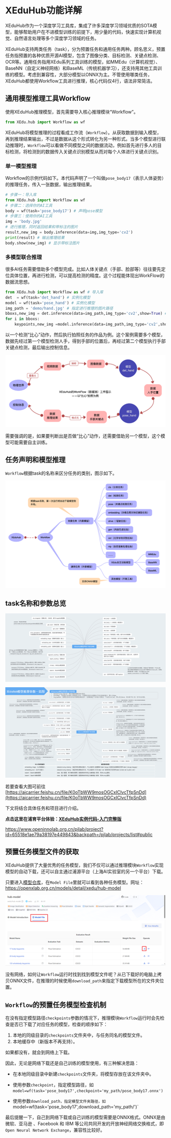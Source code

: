 # XEduHub功能详解

XEduHub作为一个深度学习工具库，集成了许多深度学习领域优质的SOTA模型，能够帮助用户在不进模型训练的前提下，用少量的代码，快速实现计算机视觉、自然语言处理等多个深度学习领域的任务。

XEduHub支持两类任务（task），分为预置任务和通用任务两种。顾名思义，预置任务指预置的各种优质开源AI模型，包含了图像分类、目标检测、关键点检测、OCR等。通用任务指用XEdu系列工具训练的模型，如MMEdu（计算机视觉）、BaseNN（自定义神经网络）和BaseML（传统机器学习），还支持用其他工具训练的模型。考虑到兼容性，大部分模型以ONNX为主。不管使用哪类任务，XEduHub都使用Workflow工具进行推理，核心代码仅4行，语法非常简洁。

## 通用模型推理工具Workflow

使用XEduHub推理模型，首先需要导入核心推理模块“Workflow”。

```python
from XEdu.hub import Workflow as wf
```

XEduHub将模型推理的过程看成工作流（`Workflow`）。从获取数据到输入模型，再到推理结果输出，不过是数据从这个形式转化为另一种形式。当多个模型进行联动推理时，`Workflow`可以看做不同模型之间的数据流动，例如首先进行多人的目标检测，将检测到的数据传入关键点识别模型从而对每个人体进行关键点识别。

### 单一模型推理

Workflow的示例代码如下。本代码声明了一个叫做`pose_body17`（表示人体姿势）的推理任务，传入一张数据，输出推理结果。

```python
# 步骤一：导入库
from XEdu.hub import Workflow as wf
# 步骤二：选择你的AI工具
body = wf(task='pose_body17') # 声明pose模型
# 步骤三：使用你的AI工具
img = 'body.jpg'
# 进行推理，同时返回结果和带标注的图片
result,new_img = body.inference(data=img,img_type='cv2')
print(result) # 输出推理结果
body.show(new_img) # 显示带标注图片
```

### 多模型联合推理

很多AI任务需要借助多个模型完成。比如人体关键点（手部、脸部等）往往要先定位具体位置，再进行检测，可以提高检测的精度。这个过程能体现出WorkFlow的数据流思想。

```python
from XEdu.hub import Workflow as wf # 导入库
det  = wf(task='det_hand') # 实例化模型
model = wf(task='pose_hand') # 实例化模型
img_path = 'demo/hand.jpg' # 指定进行推理的图片路径
bboxs,new_img = det.inference(data=img_path,img_type='cv2',show=True) # 进行推理
for i in bboxs:
    keypoints,new_img =model.inference(data=img_path,img_type='cv2',show=True,bbox=i) # 进行推理
```

以一个检测“比心”动作，然后执行拍照任务的作品为例。这个案例需要多个模型，数据先经过第一个模型检测人手，得到手部的位置后，再经过第二个模型执行手部关键点检测，最后输出控制信息。

![](../images/xeduhub/workflow_1.png)

需要强调的是，如果要判断出是否做“比心”动作，还需要借助另一个模型，这个模型可能需要自主训练。


## 任务声明和模型推理

`Workflow`根据task的名称来区分任务的类别，图示如下。

![](../images/xeduhub/introduction_1.png)

## task名称和参数总览

![](../images/xeduhub/tu1.PNG)

![](../images/xeduhub/tu2.PNG)

若要查看大图可前往[https://aicarrier.feishu.cn/file/K0oTbWW9mosOGCxIClvcTfpSnDd](https://aicarrier.feishu.cn/file/K0oTbWW9mosOGCxIClvcTfpSnDd)

下文将结合具体任务和项目进行介绍。

**点击这里在浦育平台体验：<a href="https://www.openinnolab.org.cn/pjlab/project?id=65518e1ae79a38197e449843&backpath=/pjlab/projects/list#public">XEduHub实例代码-入门完整版</a>**

<a href="https://www.openinnolab.org.cn/pjlab/project?id=65518e1ae79a38197e449843&backpath=/pjlab/projects/list#public">https://www.openinnolab.org.cn/pjlab/project?id=65518e1ae79a38197e449843&backpath=/pjlab/projects/list#public</a>

## 预置任务模型文件的获取

XEduHub提供了大量优秀的任务模型，我们不仅可以通过推理模块`Workflow`实现模型的自动下载，还可以自主通过浦源平台（上海AI实验室的另一个平台）下载。

只要进入<a href="https://openxlab.org.cn/models/detail/xedu/hub-model">模型仓库</a>，在`Model File`里就可以看到各种任务模型。网址：<a href="https://openxlab.org.cn/models/detail/xedu/hub-model">https://openxlab.org.cn/models/detail/xedu/hub-model</a>

![](../images/xeduhub/downloadmodel.png)

没有网络，如何让`Workflow`运行时找到找到模型文件呢？从已下载好的电脑上拷贝ONNX文件，在推理的时候使用`download_path`来指定下载模型所在的文件夹位置。

## `Workflow`的预置任务模型检查机制

在没有指定模型路径`checkpoints`参数的情况下，推理模块`Workflow`运行时会先检查是否已下载了对应任务的模型，检查的顺序如下：

1. 本地的同级目录的`checkpoints`文件夹中，与任务同名的模型文件。
2. 本地缓存中（新版本不再支持）。

如果都没有，就会到网络上下载。

因此，无论是网络下载还是自己训练的模型使用，有三种解决思路：

- 在本地同级目录中新建`checkpoints`文件夹，将模型存放在该文件夹中。

- 使用参数`checkpoint`，指定模型路径，如`model=wf(task='pose_body17',checkpoint='my_path/pose_body17.onnx')`

- 使用参数`download_path，指定模型文件夹路径，如`model=wf(task='pose_body17',download_path='my_path/')`

最后提醒一下，自己到网络下载或自己训练的模型需要是ONNX格式。ONNX是由微软、亚马逊 、Facebook 和 IBM 等公司共同开发的开放神经网络交换格式，即`Open Neural Network Exchange`，兼容性比较好。
